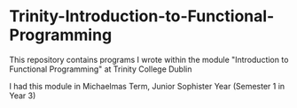 # Trinity-Introduction-to-Functional-Programming
This repository contains programs I wrote within the module "Introduction to Functional Programming" at Trinity College Dublin

I had this module in Michaelmas Term, Junior Sophister Year (Semester 1 in Year 3)
